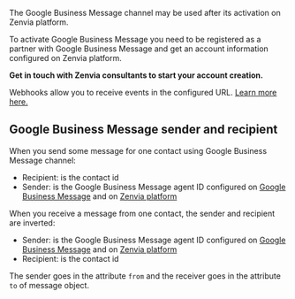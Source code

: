 The Google Business Message channel may be used after its activation on Zenvia platform.

To activate Google Business Message you need to be registered as a partner with Google Business Message and get an account information configured on Zenvia platform.

**Get in touch with Zenvia consultants to start your account creation.**

Webhooks allow you to receive events in the configured URL. [Learn more here.](#tag/Webhooks)

## Google Business Message sender and recipient

When you send some message for one contact using Google Business Message channel:

* Recipient: is the contact id
* Sender: is the Google Business Message agent ID configured on [Google Business Message](https://developers.google.com) and on [Zenvia platform](https://app.zenvia.com/home/credentials/google-business-message/list)

When you receive a message from one contact, the sender and recipient are inverted:

* Sender: is the Google Business Message agent ID configured on [Google Business Message](https://developers.google.com) and on [Zenvia platform](https://app.zenvia.com/home/credentials/google-business-message/list)
* Recipient: is the contact id

The sender goes in the attribute `from` and the receiver goes in the attribute `to` of message object.
